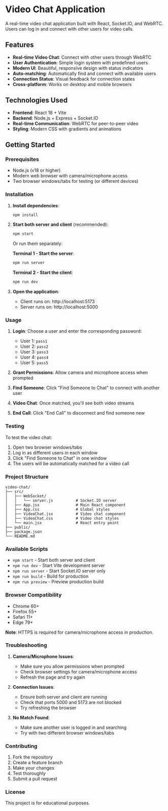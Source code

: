# Video Chat Application

A real-time video chat application built with React, Socket.IO, and WebRTC. Users can log in and connect with other users for video calls.

## Features

- **Real-time Video Chat**: Connect with other users through WebRTC
- **User Authentication**: Simple login system with predefined users
- **Modern UI**: Beautiful, responsive design with status indicators
- **Auto-matching**: Automatically find and connect with available users
- **Connection Status**: Visual feedback for connection states
- **Cross-platform**: Works on desktop and mobile browsers

## Technologies Used

- **Frontend**: React 18 + Vite
- **Backend**: Node.js + Express + Socket.IO
- **Real-time Communication**: WebRTC for peer-to-peer video
- **Styling**: Modern CSS with gradients and animations

## Getting Started

### Prerequisites

- Node.js (v18 or higher)
- Modern web browser with camera/microphone access
- Two browser windows/tabs for testing (or different devices)

### Installation

1. **Install dependencies**:
   ```bash
   npm install
   ```

2. **Start both server and client** (recommended):
   ```bash
   npm start
   ```

   Or run them separately:
   
   **Terminal 1 - Start the server**:
   ```bash
   npm run server
   ```
   
   **Terminal 2 - Start the client**:
   ```bash
   npm run dev
   ```

3. **Open the application**:
   - Client runs on: http://localhost:5173
   - Server runs on: http://localhost:5000

### Usage

1. **Login**: Choose a user and enter the corresponding password:
   - User 1: `pass1`
   - User 2: `pass2`
   - User 3: `pass3`
   - User 4: `pass4`
   - User 5: `pass5`

2. **Grant Permissions**: Allow camera and microphone access when prompted

3. **Find Someone**: Click "Find Someone to Chat" to connect with another user

4. **Video Chat**: Once matched, you'll see both video streams

5. **End Call**: Click "End Call" to disconnect and find someone new

### Testing

To test the video chat:

1. Open two browser windows/tabs
2. Log in as different users in each window
3. Click "Find Someone to Chat" in one window
4. The users will be automatically matched for a video call

### Project Structure

```
video-chat/
├── src/
│   ├── WebSocket/
│   │   └── server.js          # Socket.IO server
│   ├── App.jsx                # Main React component
│   ├── App.css                # Global styles
│   ├── VideoChat.jsx          # Video chat component
│   ├── VideoChat.css          # Video chat styles
│   └── main.jsx               # React entry point
├── public/
├── package.json
└── README.md
```

### Available Scripts

- `npm start` - Start both server and client
- `npm run dev` - Start Vite development server
- `npm run server` - Start Socket.IO server only
- `npm run build` - Build for production
- `npm run preview` - Preview production build

### Browser Compatibility

- Chrome 60+
- Firefox 55+
- Safari 11+
- Edge 79+

**Note**: HTTPS is required for camera/microphone access in production.

### Troubleshooting

1. **Camera/Microphone Issues**: 
   - Make sure you allow permissions when prompted
   - Check browser settings for camera/microphone access
   - Refresh the page and try again

2. **Connection Issues**:
   - Ensure both server and client are running
   - Check that ports 5000 and 5173 are not blocked
   - Try refreshing the browser

3. **No Match Found**:
   - Make sure another user is logged in and searching
   - Try with two different browser windows/tabs

### Contributing

1. Fork the repository
2. Create a feature branch
3. Make your changes
4. Test thoroughly
5. Submit a pull request

### License

This project is for educational purposes.
